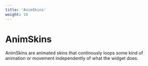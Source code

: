 ```yaml
---
title: 'AnimSkins'
weight: 10
---
```



# AnimSkins

AnimSkins are animated skins that continously loops some kind of animation or movement independently of what the widget does.

